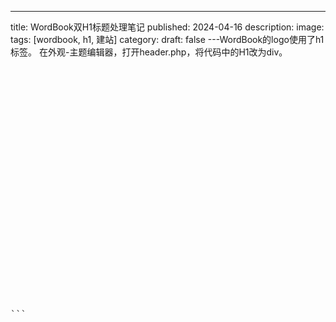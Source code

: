﻿---
title: WordBook双H1标题处理笔记
published: 2024-04-16
description: 
image: 
tags: [wordbook, h1, 建站]
category: 
draft: false
---WordBook的logo使用了h1标签。
在外观-主题编辑器，打开header.php，将代码中的H1改为div。
<pre><h1 class="logo">
<a href="<?php bloginfo('url'); ?>" title="<?php bloginfo('name'); ?>">
<?php if( get_theme_mod('ds_logo') ): ?>
<img class="logo_light" src="<?php echo get_theme_mod('ds_logo') ?>" alt="">
<?php endif; ?>
<?php if( get_theme_mod('ds_logo_dark') ): ?>
<img class="logo_dark" src="<?php echo get_theme_mod('ds_logo_dark') ?>" alt="">
<?php endif; ?>
<?php if( get_theme_mod('ds_site_name') ): ?>
<b><?php echo get_theme_mod('ds_site_name') ?></b>
<?php endif; ?>
</a>
</h1>```
